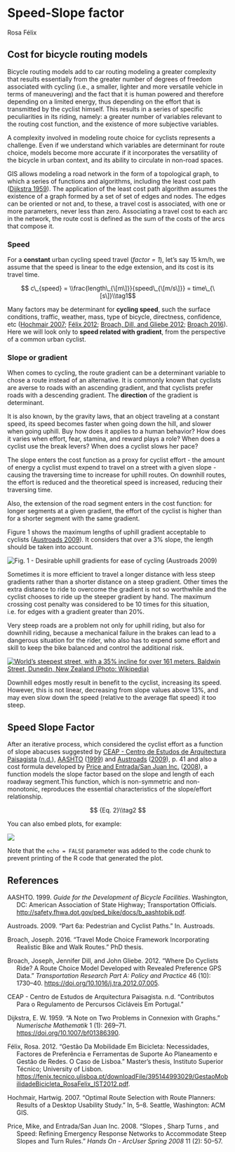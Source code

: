 Speed-Slope factor
================
Rosa Félix

## Cost for bicycle routing models

Bicycle routing models add to car routing modeling a greater complexity
that results essentially from the greater number of degrees of freedom
associated with cycling (i.e., a smaller, lighter and more versatile
vehicle in terms of maneuvering) and the fact that it is human powered
and therefore depending on a limited energy, thus depending on the
effort that is transmitted by the cyclist himself. This results in a
series of specific peculiarities in its riding, namely: a greater number
of variables relevant to the routing cost function, and the existence of
more subjective variables.

A complexity involved in modeling route choice for cyclists represents a
challenge. Even if we understand which variables are determinant for
route choice, models become more accurate if it incorporates the
versatility of the bicycle in urban context, and its ability to
circulate in non-road spaces.

GIS allows modeling a road network in the form of a topological graph,
to which a series of functions and algorithms, including the least cost
path ([Dijkstra 1959](#ref-dijkstra1959)). The application of the least
cost path algorithm assumes the existence of a graph formed by a set of
set of edges and nodes. The edges can be oriented or not and, to these,
a travel cost is associated, with one or more parameters, never less
than zero. Associating a travel cost to each arc in the network, the
route cost is defined as the sum of the costs of the arcs that compose
it.

### Speed

For a **constant** urban cycling speed travel (*factor = 1*), let’s say
15 km/h, we assume that the speed is linear to the edge extension, and
its cost is its travel time.

$$ c\_{speed} = \\frac{length\_{\[m\]}}{speed\_{\[m/s\]}} = time\_{\[s\]}\\tag1$$

Many factors may be determinant for **cycling speed**, such the surface
conditions, traffic, weather, mass, type of bicycle, directness,
confidence, etc ([Hochmair 2007](#ref-hochmair2007); [Félix
2012](#ref-Felix2012); [Broach, Dill, and Gliebe 2012](#ref-broach2012);
[Broach 2016](#ref-broach2016)). Here we will look only to **speed
related with gradient**, from the perspective of a common urban cyclist.

### Slope or gradient

When comes to cycling, the route gradient can be a determinant variable
to chose a route instead of an alternative. It is commonly known that
cyclists are averse to roads with an ascending gradient, and that
cyclists prefer roads with a descending gradient. The **direction** of
the gradient is determinant.

It is also known, by the gravity laws, that an object traveling at a
constant speed, its speed becomes faster when going down the hill, and
slower when going uphill. Buy how does it applies to a human behavior?
How does it varies when effort, fear, stamina, and reward plays a role?
When does a cyclist use the break levers? When does a cyclist slows her
pace?

The slope enters the cost function as a proxy for cyclist effort - the
amount of energy a cyclist must expend to travel on a street with a
given slope - causing the traversing time to increase for uphill routes.
On downhill routes, the effort is reduced and the theoretical speed is
increased, reducing their traversing time.

Also, the extension of the road segment enters in the cost function: for
longer segments at a given gradient, the effort of the cyclist is higher
than for a shorter segment with the same gradient.

Figure 1 shows the maximum lengths of uphill gradient acceptable to
cyclists ([Austroads 2009](#ref-austroads2009)). It considers that over
a 3% slope, the length should be taken into account.

![Fig. 1 - Desirable uphill gradients for ease of cycling (Austroads
2009)](SpeedSlopeFactor_files/austroads2009_gradient.PNG)

Sometimes it is more efficient to travel a longer distance with less
steep gradients rather than a shorter distance on a steep gradient.
Other times the extra distance to ride to overcome the gradient is not
so worthwhile and the cyclist chooses to ride up the steeper gradient by
hand. The maximum crossing cost penalty was considered to be 10 times
for this situation, i.e. for edges with a gradient greater than 20%.

Very steep roads are a problem not only for uphill riding, but also for
downhill riding, because a mechanical failure in the brakes can lead to
a dangerous situation for the rider, who also has to expend some effort
and skill to keep the bike balanced and control the additional risk.

[![World’s steepest street, with a 35% incline for over 161 meters.
Baldwin Street, Dunedin, New Zealand (Photo:
Wikipedia)](https://upload.wikimedia.org/wikipedia/commons/b/b8/DunedinBaldwinStreet_Parked_Car.jpg)](https://en.wikipedia.org/wiki/Baldwin_Street)

Downhill edges mostly result in benefit to the cyclist, increasing its
speed. However, this is not linear, decreasing from slope values above
13%, and may even slow down the speed (relative to the average flat
speed) it too steep.

## Speed Slope Factor

After an iterative process, which considered the cyclist effort as a
function of slope abacuses suggested by [CEAP - Centro de Estudos de
Arquitectura
Paisagista](#ref-ceap-centrodeestudosdearquitecturapaisagista)
([n.d.](#ref-ceap-centrodeestudosdearquitecturapaisagista)),
[AASHTO](#ref-aashto1999) ([1999](#ref-aashto1999)) and
[Austroads](#ref-austroads2009) ([2009](#ref-austroads2009)), p. 41 and
also a cost formula developed by [Price and Entrada/San Juan
Inc.](#ref-price2008) ([2008](#ref-price2008)), a function models the
slope factor based on the slope and length of each roadway segment.This
function, which is non-symmetric and non-monotonic, reproduces the
essential characteristics of the slope/effort relationship.

$$
{Eq. 2}\\tag2
$$

You can also embed plots, for example:

![](SpeedSlopeFactor_files/figure-gfm/pressure-1.png)<!-- -->

Note that the `echo = FALSE` parameter was added to the code chunk to
prevent printing of the R code that generated the plot.

## References

<div id="refs" class="references csl-bib-body hanging-indent">

<div id="ref-aashto1999" class="csl-entry">

AASHTO. 1999. *Guide for the Development of Bicycle Facilities*.
Washington, DC: American Association of State Highway; Transportation
Officials. <http://safety.fhwa.dot.gov/ped_bike/docs/b_aashtobik.pdf>.

</div>

<div id="ref-austroads2009" class="csl-entry">

Austroads. 2009. “Part 6a: Pedestrian and Cyclist Paths.” In. Austroads.

</div>

<div id="ref-broach2016" class="csl-entry">

Broach, Joseph. 2016. “Travel Mode Choice Framework Incorporating
Realistic Bike and Walk Routes.” PhD thesis.

</div>

<div id="ref-broach2012" class="csl-entry">

Broach, Joseph, Jennifer Dill, and John Gliebe. 2012. “Where Do Cyclists
Ride? A Route Choice Model Developed with Revealed Preference GPS Data.”
*Transportation Research Part A: Policy and Practice* 46 (10): 1730–40.
<https://doi.org/10.1016/j.tra.2012.07.005>.

</div>

<div id="ref-ceap-centrodeestudosdearquitecturapaisagista"
class="csl-entry">

CEAP - Centro de Estudos de Arquitectura Paisagista. n.d. “Contributos
Para o Regulamento de Percursos Cicláveis Em Portugal.”

</div>

<div id="ref-dijkstra1959" class="csl-entry">

Dijkstra, E. W. 1959. “A Note on Two Problems in Connexion with Graphs.”
*Numerische Mathematik* 1 (1): 269–71.
<https://doi.org/10.1007/bf01386390>.

</div>

<div id="ref-Felix2012" class="csl-entry">

Félix, Rosa. 2012. “Gestão Da Mobilidade Em Bicicleta: Necessidades,
Factores de Preferência e Ferramentas de Suporte Ao Planeamento e Gestão
de Redes. O Caso de Lisboa.” Master’s thesis, Instituto Superior
Técnico; University of Lisbon.
<https://fenix.tecnico.ulisboa.pt/downloadFile/395144993029/GestaoMobilidadeBicicleta_RosaFelix_IST2012.pdf>.

</div>

<div id="ref-hochmair2007" class="csl-entry">

Hochmair, Hartwig. 2007. “Optimal Route Selection with Route Planners:
Results of a Desktop Usability Study.” In, 5–8. Seattle, Washington: ACM
GIS.

</div>

<div id="ref-price2008" class="csl-entry">

Price, Mike, and Entrada/San Juan Inc. 2008. “Slopes , Sharp Turns , and
Speed: Refining Emergency Response Networks to Accommodate Steep Slopes
and Turn Rules.” *Hands On - ArcUser Spring 2008* 11 (2): 50–57.

</div>

</div>
